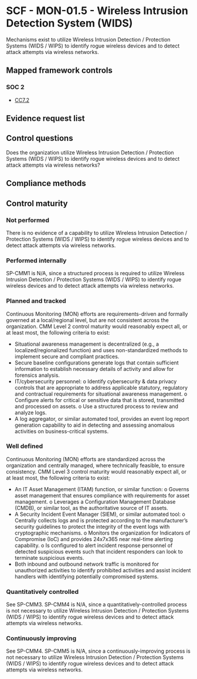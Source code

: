 # SCF - MON-01.5 - Wireless Intrusion Detection System (WIDS)
Mechanisms exist to utilize Wireless Intrusion Detection / Protection Systems (WIDS / WIPS) to identify rogue wireless devices and to detect attack attempts via wireless networks.
## Mapped framework controls
### SOC 2
- [CC7.2](../soc2/cc72.md)

## Evidence request list


## Control questions
Does the organization utilize Wireless Intrusion Detection / Protection Systems (WIDS / WIPS) to identify rogue wireless devices and to detect attack attempts via wireless networks?

## Compliance methods


## Control maturity
### Not performed
There is no evidence of a capability to utilize Wireless Intrusion Detection / Protection Systems (WIDS / WIPS) to identify rogue wireless devices and to detect attack attempts via wireless networks.

### Performed internally
SP-CMM1 is N/A, since a structured process is required to utilize Wireless Intrusion Detection / Protection Systems (WIDS / WIPS) to identify rogue wireless devices and to detect attack attempts via wireless networks.

### Planned and tracked
Continuous Monitoring (MON) efforts are requirements-driven and formally governed at a local/regional level, but are not consistent across the organization. CMM Level 2 control maturity would reasonably expect all, or at least most, the following criteria to exist:
- Situational awareness management is decentralized (e.g., a localized/regionalized function) and uses non-standardized methods to implement secure and compliant practices.
- Secure baseline configurations generate logs that contain sufficient information to establish necessary details of activity and allow for forensics analysis.
- IT/cybersecurity personnel:
o	Identify cybersecurity & data privacy controls that are appropriate to address applicable statutory, regulatory and contractual requirements for situational awareness management.
o	Configure alerts for critical or sensitive data that is stored, transmitted and processed on assets.
o	Use a structured process to review and analyze logs.
- A log aggregator, or similar automated tool, provides an event log report generation capability to aid in detecting and assessing anomalous activities on business-critical systems.

### Well defined
Continuous Monitoring (MON) efforts are standardized across the organization and centrally managed, where technically feasible, to ensure consistency. CMM Level 3 control maturity would reasonably expect all, or at least most, the following criteria to exist:
- An IT Asset Management (ITAM) function, or similar function:
o	Governs asset management that ensures compliance with requirements for asset management.
o	Leverages a Configuration Management Database (CMDB), or similar tool, as the authoritative source of IT assets.
- A Security Incident Event Manager (SIEM), or similar automated tool:
o	Centrally collects logs and is protected according to the manufacturer’s security guidelines to protect the integrity of the event logs with cryptographic mechanisms.
o	Monitors the organization for Indicators of Compromise (IoC) and provides 24x7x365 near real-time alerting capability.
o	Is configured to alert incident response personnel of detected suspicious events such that incident responders can look to terminate suspicious events.
- Both inbound and outbound network traffic is monitored for unauthorized activities to identify prohibited activities and assist incident handlers with identifying potentially compromised systems.

### Quantitatively controlled
See SP-CMM3. SP-CMM4 is N/A, since a quantitatively-controlled process is not necessary to utilize Wireless Intrusion Detection / Protection Systems (WIDS / WIPS) to identify rogue wireless devices and to detect attack attempts via wireless networks.

### Continuously improving
See SP-CMM4. SP-CMM5 is N/A, since a continuously-improving process is not necessary to utilize Wireless Intrusion Detection / Protection Systems (WIDS / WIPS) to identify rogue wireless devices and to detect attack attempts via wireless networks.
